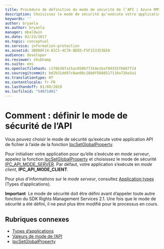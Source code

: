 ```yaml
---
title: Procédure de définition du mode de sécurité de l’API | Azure RMS
description: Choisissez le mode de sécurité qu’exécute votre application API de fichier.
keywords: ''
author: bryanla
ms.author: bryanla
manager: mbaldwin
ms.date: 02/23/2017
ms.topic: conceptual
ms.service: information-protection
ms.assetid: 3B088F14-81C5-4C78-8DED-F5F153353EE0
audience: developer
ms.reviewer: shubhamp
ms.suite: ems
ms.openlocfilehash: c1f6b30fa15ac050b77314e1baf8d355f6887f24
ms.sourcegitcommit: bd2b31dd97c8ae08c28b0f5688517110a726e3a1
ms.translationtype: HT
ms.contentlocale: fr-FR
ms.lasthandoff: 01/08/2019
ms.locfileid: "54071401"
---
```

# <a name="how-to-set-the-api-security-mode"></a>Comment : définir le mode de sécurité de l’API

Vous pouvez choisir le mode de sécurité qu’exécute votre application API de fichier à l’aide de la fonction [IpcSetGlobalProperty](https://msdn.microsoft.com/library/hh535270.aspx).

Pour initialiser votre application pour qu’elle s’exécute en *mode serveur*, appelez la fonction [IpcSetGlobalProperty](https://msdn.microsoft.com/library/hh535270.aspx) et choisissez le mode de sécurité [IPC\_API\_MODE\_SERVER](https://msdn.microsoft.com/library/hh535236.aspx). Par défaut, votre application s’exécute en *mode client*, **IPC\_API\_MODE\_CLIENT**.

Pour plus d’informations sur le *mode serveur*, consultez [Application types](application-types.md) (Types d’applications).

**Important**  Le mode de sécurité doit être défini avant d’appeler toute autre fonction du SDK Rights Management Services 2.1. Une fois que le mode de sécurité a été défini, il ne peut plus être modifié pour le processus en cours.

## <a name="related-topics"></a>Rubriques connexes

* [Types d’applications](application-types.md)
* [Valeurs de mode de l’API](https://msdn.microsoft.com/library/hh535236.aspx)
* [IpcSetGlobalProperty](https://msdn.microsoft.com/library/hh535270.aspx)
